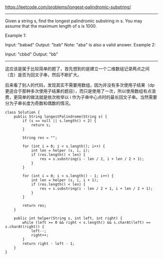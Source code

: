 https://leetcode.com/problems/longest-palindromic-substring/

---

Given a string s, find the longest palindromic substring in s. You may assume that the maximum length of s is 1000.

Example 1:

Input: "babad"
Output: "bab"
Note: "aba" is also a valid answer.
Example 2:

Input: "cbbd"
Output: "bb"

---

这应该是属于比较简单的题了，首先想到的是建立一个二维数组记录两点之间（含）是否为回文子串，然后不断扩大。

后来看了别人的代码，发现其实不需要用数组，因为并没有多次使用子结果（dp 更适合于那种多次使用子结果的题目），而只是使用了一次，所以使用数组有点浪费，更简单的做法就是依次枚举以 i 作为子串中心点时的最长回文子串。当然需要分为子串长度为奇数和偶数的情况。

```
class Solution {
    public String longestPalindrome(String s) {
        if (s == null || s.length() < 2) {
            return s;
        }
        
        String res = "";
        
        for (int i = 0; i < s.length(); i++) {
            int len = helper (s, i, i);
            if (res.length() < len) {
                res = s.substring(i - len / 2, i + len / 2 + 1);
            }
        }
        
        for (int i = 0; i < s.length() - 1; i++) {
            int len = helper (s, i, i + 1);
            if (res.length() < len) {
                res = s.substring(i - len / 2 + 1, i + len / 2 + 1);
            }
        }
        
        return res;
    }
    
    public int helper(String s, int left, int right) {
        while (left >= 0 && right < s.length() && s.charAt(left) == s.charAt(right)) {
            left--;
            right++;
        }
        return right - left - 1;
    }
}
```

